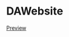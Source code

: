# DAWebsite
[Preview](http://htmlpreview.github.io/?https://github.com/sbecirovic-tgm/DAWebsite/blob/master/index.html)
